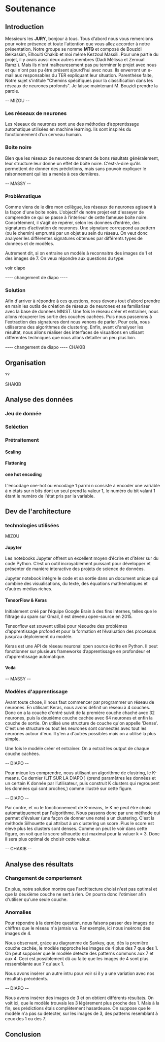 # Soutenance


## Introduction

Messieurs les **JURY**, bonjour à tous. Tous d'abord nous vous remercions pour votre présence et toute l'attention que vous allez accorder à notre présentation. Notre groupe se nomme **MTQ** et composé de Bouzidi Belkassim, Elhouiti Chakib et moi même Kezzoul Massili. Pour une partie du projet, il y avais aussi deux autres membres (Dadi Mélissa et Zeroual Ramzi). Mais ils n'ont malheuresement pas pu terminer le projet avec nous et qui n'ont pas pu être présent ajourd'hui avec nous. Ils enverront un e-mail aux responsables du TER expliquant leur situation. Parenthèse faite, Notre sujet s'intitule "Chemins spécifiques pour la classification dans
les réseaux de neurones profonds". Je laisse maintenant M. Bouzidi prendre la parole.

-- MIZOU --
### Les réseaux de neurones


Les réseaux de neurones sont une des méthodes d’apprentissage automatique utilisées en machine learning. Ils sont inspirés du fonctionnement d’un cerveau humain.


### Boite noire

Bien que les réseaux de neurones donnent de bons résultats généralement, leur structure leur donne un effet de boite noire. C'est-à-dire qu'ils permettent de donner des prédictions, mais sans pouvoir expliquer le raisonnement qui les a menés à ces dernières.

-- MASSY --

### Problèmatique

Comme viens de le dire mon collègue, les réseaux de neurones agissent à la façon d'une boite noire. L'objectif de notre projet est d'esseyer de comprendre ce qui se passe à l'interieur de cette fameuse boite noire. Concrètement, il s’agit de repérer, selon les données d’entrée, des signatures d’activation de neurones. Une signature correspond au pattern (ou le chemin) emprunté par un objet au sein du réseau. On veut donc analyser les différentes signatures obtenues par différents types de données et de modèles.

Autrement dit, si on entraine un modèle à reconnaitre des images de 1 et des images de 7. On veux répondre aux questions du type:

voir diapo

---- changement de diapo ----
### Solution

Afin d'arriver à répondre à ces questions, nous devons tout d'abord prendre en main les outils de création de réseaux de neurones et se familiariser avec la base de données MNIST. Une fois le réseau créer et entraîner, nous allons récuperer les sortie des couches cachées. Puis nous passerons à l'extraction des signatures dont nous venons de parler. Pour cela, nous utiliserons des algorithmes de clustering. Enfin, avant d'analyser les résultat, nous allons réaliser des interfaces de visualtions en utlisant différentes techniques que nous allons détailler un peu plus loin.

---- changement de diapo ----
CHAKIB

## Organisation 

??

SHAKIB
## Analyse des données

### Jeu de donnée

### Seléction

### Prétraitement

#### Scaling

#### Flattening

#### one hot encoding

L'encodage one-hot ou encodage 1 parmi n consiste à encoder une variable à n états sur n bits dont un seul prend la valeur 1, le numéro du bit valant 1 étant le numéro de l'état pris par la variable. 

## Dev de l'architecture

### technologies utilisées 

MIZOU

#### Jupyter

Les notebooks Jupyter offrent un excellent moyen d’écrire et d’itérer sur du code Python.
C’est un outil incroyablement puissant pour développer et présenter de manière interactive des projets de science de données.

Jupyter notebook intègre le code et sa sortie dans un document unique qui combine des visualisations, du texte, des équations mathématiques et d’autres médias riches.

#### TensorFlow & Keras

Initialement créé par l’équipe Google Brain à des fins internes, telles que le filtrage du spam sur Gmail, il est devenu open-source en 2015.

Tensorflow est souvent utilisé pour résoudre des problèmes d’apprentissage profond et pour la formation et l’évaluation des processus jusqu’au déploiement du modèle.

Keras est une API de réseau neuronal open source écrite en Python. Il peut fonctionner sur plusieurs frameworks d’apprentissage en profondeur et d’apprentissage automatique.

#### Voilà


-- MASSY --
### Modèles d'apprentissage

Avant toute chose, il nous faut commencer par programmer un réseau de neurones. En utilisant Keras, nous avons définit un réseau à 4 couches. Donc on a la couche d'entré suivit de la première couche chaché avec 32 neurones, puis la deuxième couche cachée avec 64 neurones et enfin la couche de sortie. On utilisé une structure de couche qu'on appelle 'Dense'. C'est une structure ou tout les neurones sont connectés avec tout les neurones autour d'eux. Il y'en a d'autres possibles mais on a utilisé la plus simple.

Une fois le modèle créer et entraîner. On a extrait les output de chaque couche cachées. 

-- DIAPO --

Pour mieux les comprendre, nous utilisant un algorithme de clustring, le K-means. Ce dernier  (LIT SUR LA DIAPO )  (prend paramètres les données et un certain K donnée par l’utilisateur, puis construit K clusters qui regroupent les données qui sont proches,) comme illustré sur cette figure.

-- DIAPO --

Par contre, et vu le fonctionnement de K-means, le K ne peut être choisi automatiquement par l'algorithme. Nous passons donc par une méthode qui permet d'évaluer (une façon de donner une note) a un clustering. C'est la méthode Silhouette qui attribut à un clustering un score .Plus le score est elevé plus les clusters sont denses. Comme on peut le voir dans cette figure, on voit que le score silhouette est maximal pour la valuer k = 3. Donc il sera plus optimal de choisir cette valeur.

-- CHAKIB --

## Analyse des résultats

### Changement de compertement

En plus, notre solution montre que l'architecture choisi n'est pas optimal et que la deuxième couche ne sert à rien. On pourra donc l'otimiser afin d'utiliser qu'une seule couche.

### Anomalies

Pour répondre à la dernière question, nous faisons passer des images de chiffres que le réseau n'a jamais vu. Par exemple, ici nous insèrons des images de 4.

Nous observant, gràce au diagramme de Sankey, que, dès la première couche cachée, le modèle rapproche les images de 4 plus des 7 que des 1. On peut supposer que le modèle detecte des patterns communs aux 7 et aux 4. Ceci est possiblement dû au faite que les images de 4 sont plus ressemblante aux 7 qu'aux 1.

Nous avons insèrer un autre intru pour voir si il y a une variation avec nos résultats précèdents. 

-- DIAPO --

Nous avons insèrer des images de 3 et on obtient différents résultats. On voit ici, que le modèle trouvais les 3 légérement plus proche des 1. Mais à la fin, ses prédictions étais complètement hasardeuse. On suppose que le modèle n'a pas su detecter, sur les images de 3, des patterns resemblant à ceux des 1 ou des 7.

## Conclusion


